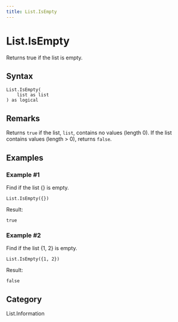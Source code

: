 ```yaml
---
title: List.IsEmpty
---
```


# List.IsEmpty


Returns true if the list is empty.


## Syntax

```powerquery
List.IsEmpty(
    list as list
) as logical
```


## Remarks

Returns <code>true</code> if the list, <code>list</code>, contains no values (length 0). If the list contains values (length > 0), returns <code>false</code>.


## Examples

### Example #1 
Find if the list \{} is empty.
```powerquery
List.IsEmpty({})
```

Result: 
```powerquery
true
```


### Example #2 
Find if the list \{1, 2} is empty.
```powerquery
List.IsEmpty({1, 2})
```

Result: 
```powerquery
false
```




## Category
List.Information

